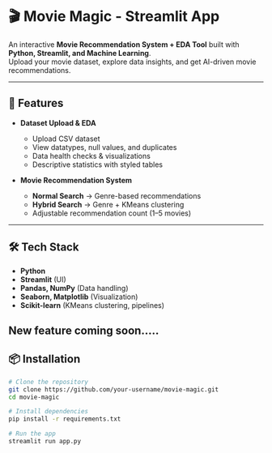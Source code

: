 # 🎬 Movie Magic - Streamlit App

An interactive **Movie Recommendation System + EDA Tool** built with **Python, Streamlit, and Machine Learning**.  
Upload your movie dataset, explore data insights, and get AI-driven movie recommendations.

---

## 🚀 Features
- **Dataset Upload & EDA**
  - Upload CSV dataset
  - View datatypes, null values, and duplicates
  - Data health checks & visualizations
  - Descriptive statistics with styled tables

- **Movie Recommendation System**
  - **Normal Search** → Genre-based recommendations  
  - **Hybrid Search** → Genre + KMeans clustering  
  - Adjustable recommendation count (1–5 movies)

---

## 🛠️ Tech Stack
- **Python**
- **Streamlit** (UI)
- **Pandas, NumPy** (Data handling)
- **Seaborn, Matplotlib** (Visualization)
- **Scikit-learn** (KMeans clustering, pipelines)
  
New feature coming soon.....
---

## 📦 Installation
```bash
# Clone the repository
git clone https://github.com/your-username/movie-magic.git
cd movie-magic

# Install dependencies
pip install -r requirements.txt

# Run the app
streamlit run app.py

